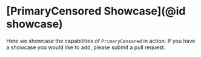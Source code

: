 # [PrimaryCensored Showcase](@id showcase)

Here we showcase the capabilities of `PrimaryCensored` in action. If you have a showcase you would like to add, please submit a pull request.

